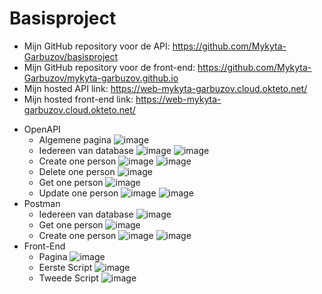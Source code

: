 # Basisproject

* Mijn GitHub repository voor de API: https://github.com/Mykyta-Garbuzov/basisproject
* Mijn GitHub repository voor de front-end: https://github.com/Mykyta-Garbuzov/mykyta-garbuzov.github.io
* Mijn hosted API link: https://web-mykyta-garbuzov.cloud.okteto.net/	
* Mijn hosted front-end link: https://web-mykyta-garbuzov.cloud.okteto.net/


- OpenAPI
  - Algemene pagina
    ![image](https://user-images.githubusercontent.com/71609618/202863317-5c3fdcb8-6a1b-4882-b94a-aad3ececee69.png)
  - Iedereen van database
    ![image](https://user-images.githubusercontent.com/71609618/202863518-db25e57c-0812-4b76-a061-0db63c532979.png)
    ![image](https://user-images.githubusercontent.com/71609618/202863525-369d3c27-6840-4988-85a5-ac2b841f4fba.png)
  - Create one person
    ![image](https://user-images.githubusercontent.com/71609618/202863596-f2c78358-a7c7-4aac-b9b0-2ff355613931.png)
    ![image](https://user-images.githubusercontent.com/71609618/202863600-3618fdbf-d6c8-4fab-bca4-c31765106727.png)
  - Delete one person
    ![image](https://user-images.githubusercontent.com/71609618/202863613-f06e35cf-690b-417d-b688-c590000d0706.png)
  - Get one person
    ![image](https://user-images.githubusercontent.com/71609618/202863639-4b314f4c-5fe6-4223-b79f-c8cb31c2ed1c.png)
  - Update one person
    ![image](https://user-images.githubusercontent.com/71609618/202863657-6ab69c32-aa48-44ad-9b2c-2fad713f3959.png)
    ![image](https://user-images.githubusercontent.com/71609618/202863667-2087cc75-b856-4ae3-b73f-c3b3ed7703a8.png)
- Postman
  - Iedereen van database
    ![image](https://user-images.githubusercontent.com/71609618/202863755-35078ddd-4b62-4abc-a790-96208fb38cad.png)
  - Get one person
    ![image](https://user-images.githubusercontent.com/71609618/202863763-23229873-b5fa-494e-a1e5-b35aa58954d3.png)
  - Create one person
    ![image](https://user-images.githubusercontent.com/71609618/202863768-f8cbd067-cddc-4a10-a3d1-815925263a4b.png)
    ![image](https://user-images.githubusercontent.com/71609618/202863771-95b10890-dc28-4449-a6d9-ac19a07b7cb5.png)
- Front-End
  - Pagina
    ![image](https://user-images.githubusercontent.com/71609618/202863860-c985a917-35db-42a7-b1c0-1f7daa8eba0d.png)
  - Eerste Script
    ![image](https://user-images.githubusercontent.com/71609618/202863870-abc4ccad-60da-46f2-b917-568d43ff4be6.png)
  - Tweede Script
    ![image](https://user-images.githubusercontent.com/71609618/202863875-d2380d94-e63b-462f-9111-f2b788ac3bdf.png)







